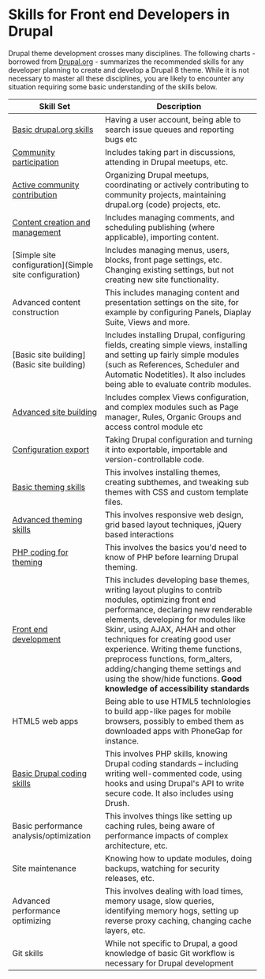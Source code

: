 # Skills for Front end Developers in Drupal

Drupal theme development crosses many disciplines. The following charts - borrowed from [Drupal.org](https://groups.drupal.org/node/172434) - summarizes the recommended skills for any developer planning to create and develop a Drupal 8 theme. While it is not necessary to master all these disciplines, you are likely to encounter any situation requiring some basic understanding of the skills below.

| Skill Set | Description |
| -- | -- |
| [Basic drupal.org skills](https://groups.drupal.org/node/189299) | Having a user account, being able to search issue queues and reporting bugs etc |
| [Community participation](https://groups.drupal.org/node/189304) | Includes taking part in discussions, attending in Drupal meetups, etc. |
| [Active community contribution](https://groups.drupal.org/node/189334) | Organizing Drupal meetups, coordinating or actively contributing to community projects, maintaining drupal.org (code) projects, etc. |
| [Content creation and management](https://groups.drupal.org/node/186059) |  Includes managing comments, and scheduling publishing (where applicable), importing content. |
| [Simple site configuration](Simple site configuration) | Includes managing menus, users, blocks, front page settings, etc. Changing existing settings, but not creating new site functionality. |
| Advanced content construction | This includes managing content and presentation settings on the site, for example by configuring Panels, Diaplay Suite, Views and more. |
| [Basic site building](Basic site building) | Includes installing Drupal, configuring fields, creating simple views, installing and setting up fairly simple modules (such as References, Scheduler and Automatic Nodetitles). It also includes being able to evaluate contrib modules. |
| [Advanced site building](https://groups.drupal.org/node/186069) | Includes complex Views configuration, and complex modules such as Page manager, Rules, Organic Groups and access control module etc |
| [Configuration export](https://groups.drupal.org/node/189129) | Taking Drupal configuration and turning it into exportable, importable and version-controllable code. |
| [Basic theming skills](https://groups.drupal.org/node/193043) | This involves installing themes, creating subthemes, and tweaking sub themes with CSS and custom template files. |
| [Advanced theming skills](https://groups.drupal.org/node/193053) | This involves responsive web design, grid based layout techniques, jQuery based interactions |
| [PHP coding for theming](https://groups.drupal.org/node/188934) | This involves the basics you'd need to know of PHP before learning Drupal theming. |
| [Front end development ](https://groups.drupal.org/node/193058)| This includes developing base themes, writing layout plugins to contrib modules, optimizing front end performance, declaring new renderable elements, developing for modules like Skinr, using AJAX, AHAH and other techniques for creating good user experience. Writing theme functions, preprocess functions, form_alters, adding/changing theme settings and using the show/hide functions. **Good knowledge of accessibility standards**|
| HTML5 web apps | Being able to use HTML5 technlologies to build app-like pages for mobile browsers, possibly to embed them as downloaded apps with PhoneGap for instance. |
| [Basic Drupal coding skills](https://groups.drupal.org/node/189114) | This involves PHP skills, knowing Drupal coding standards – including writing well-commented code, using hooks and using Drupal's API to write secure code. It also includes using Drush. |
| Basic performance analysis/optimization | This involves things like setting up caching rules, being aware of performance impacts of complex architecture, etc. |
| Site maintenance | Knowing how to update modules, doing backups, watching for security releases, etc. |
| Advanced performance optimizing | This involves dealing with load times, memory usage, slow queries, identifying memory hogs, setting up reverse proxy caching, changing cache layers, etc. |
| Git skills | While not specific to Drupal, a good knowledge of basic Git workflow is necessary for Drupal development |